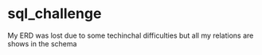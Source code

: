 # sql_challenge

My ERD was lost due to some techinchal difficulties but all my relations are shows in the schema
